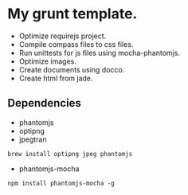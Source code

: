 # My grunt template.

- Optimize requirejs project.
- Compile compass files to css files.
- Run unittests for js files using mocha-phantomjs.
- Optimize images.
- Create documents using docco.
- Create html from jade.

## Dependencies
- phantomjs
- optipng
- jpegtran

```shell
brew install optipng jpeg phantomjs
```

- phantomjs-mocha

```shell
npm install phantomjs-mocha -g
```


